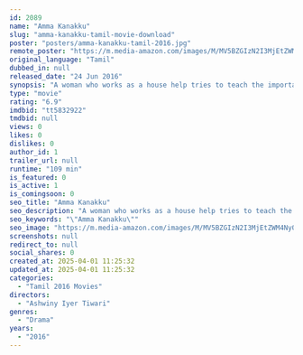 ```yaml
---
id: 2089
name: "Amma Kanakku"
slug: "amma-kanakku-tamil-movie-download"
poster: "posters/amma-kanakku-tamil-2016.jpg"
remote_poster: "https://m.media-amazon.com/images/M/MV5BZGIzN2I3MjEtZWM4Ny00OTIzLTkxNWItZmRjYzAyYzg4ZmU2XkEyXkFqcGdeQXVyODIwMDI1NjM@._V1_SX300.jpg"
original_language: "Tamil"
dubbed_in: null
released_date: "24 Jun 2016"
synopsis: "A woman who works as a house help tries to teach the importance of education to her daughter. However, her efforts go in vain as her daughter believes that she cannot afford her higher education."
type: "movie"
rating: "6.9"
imdbid: "tt5832922"
tmdbid: null
views: 0
likes: 0
dislikes: 0
author_id: 1
trailer_url: null
runtime: "109 min"
is_featured: 0
is_active: 1
is_comingsoon: 0
seo_title: "Amma Kanakku"
seo_description: "A woman who works as a house help tries to teach the importance of education to her daughter. However, her efforts go in vain as her daughter believes that she cannot afford her higher education."
seo_keywords: "\"Amma Kanakku\""
seo_image: "https://m.media-amazon.com/images/M/MV5BZGIzN2I3MjEtZWM4Ny00OTIzLTkxNWItZmRjYzAyYzg4ZmU2XkEyXkFqcGdeQXVyODIwMDI1NjM@._V1_SX300.jpg"
screenshots: null
redirect_to: null
social_shares: 0
created_at: 2025-04-01 11:25:32
updated_at: 2025-04-01 11:25:32
categories:
  - "Tamil 2016 Movies"
directors:
  - "Ashwiny Iyer Tiwari"
genres:
  - "Drama"
years:
  - "2016"
---
```

